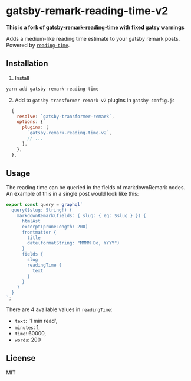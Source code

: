 # gatsby-remark-reading-time-v2

**This is a fork of [gatsby-remark-reading-time](https://github.com/syntra/gatsby-remark-reading-time) with fixed gatsy warnings**

Adds a medium-like reading time estimate to your gatsby remark posts. Powered by [`reading-time`](https://github.com/ngryman/reading-time).

## Installation

1. Install

```bash
yarn add gatsby-remark-reading-time
```

2. Add to `gatsby-transformer-remark-v2` plugins in `gatsby-config.js`

```jsx
  {
    resolve: `gatsby-transformer-remark`,
    options: {
      plugins: [
        `gatsby-remark-reading-time-v2`,
        // ...
      ],
    },
  },
```

## Usage

The reading time can be queried in the fields of markdownRemark nodes. An example of this in a single post would look like this:

```jsx
export const query = graphql`
  query($slug: String!) {
    markdownRemark(fields: { slug: { eq: $slug } }) {
      htmlAst
      excerpt(pruneLength: 200)
      frontmatter {
        title
        date(formatString: "MMMM Do, YYYY")
      }
      fields {
        slug
        readingTime {
          text
        }
      }
    }
  }
`;
```

There are 4 available values in `readingTime`:

- `text`: '1 min read',
- `minutes`: 1,
- `time`: 60000,
- `words`: 200

## License

MIT

